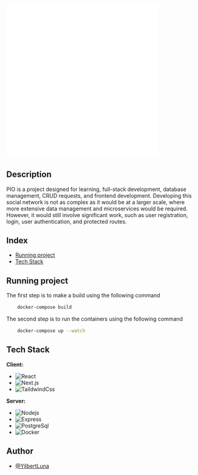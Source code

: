 <img src='./frontend/public/PIO.png' width="400">

## Description

PIO is a project designed for learning, full-stack development, database management, CRUD requests, and frontend development. Developing this social network is not as complex as it would be at a larger scale, where more extensive data management and microservices would be required. However, it would still involve significant work, such as user registration, login, user authentication, and protected routes.

## Index
- [Running project](#running-project)
- [Tech Stack](#tech-stack)

## Running project
The first step is to make a build using the following command

```bash
    docker-compose build
```

The second step is to run the containers using the following command

```bash
    docker-compose up --watch
```
## Tech Stack

**Client:**
- ![React](https://img.shields.io/badge/-React-%23282C34?style=flat-square&logo=react)
- ![Next.js](https://img.shields.io/badge/-Next.js-%23282C34?style=flat-square&logo=Next.js)
- ![TaildwindCss](https://img.shields.io/badge/-TaildwindCss-%23282C34?style=flat-square&logo=tailwindcss)

**Server:**
- ![Nodejs](https://img.shields.io/badge/-Node.js-%23282C34?style=flat-square&logo=Node.js)
- ![Express](https://img.shields.io/badge/-Express-%23282C34?style=flat-square&logo=Express)
- ![PostgreSql](https://img.shields.io/badge/-PostgreSql-%23282C34?style=flat-square&logo=postgresql)
- ![Docker](https://img.shields.io/badge/-Dcoker-%23282C34?style=flat-square&logo=docker)



## Author

- [@YilbertLuna](https://www.github.com/YilbertLuna)

